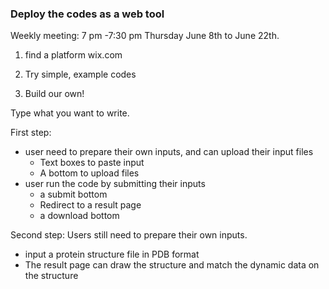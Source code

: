 ### Deploy the codes as a web tool
Weekly meeting: 7 pm -7:30 pm Thursday June 8th to June 22th.

1. find a platform 
wix.com


2. Try simple, example codes
3. Build our own!         

Type what you want to write. 

First step:
* user need to prepare their own inputs, and can upload their input files
  * Text boxes to paste input
  * A bottom to upload files 
* user run the code by submitting their inputs
  * a submit bottom
  * Redirect to a result page
  * a download bottom

Second step:
Users still need to prepare their own inputs.          
* input a protein structure file in PDB format
* The result page can draw the structure and match the dynamic data on the structure
